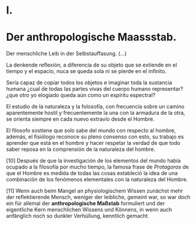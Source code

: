 # I.

# Der anthropologische Maassstab.

Der menschliche Leib in der Selbstauffasung. (...)

La denkende reflexión, a diferencia de su objeto que se
extiende en el tiempo y el espacio, nuca se queda sola
ni se pierde en el infinito.

Sería capaz de copiar todos los objetos e imaginar toda la sustancia humana ¿cual
de todas las partes vivas del cuerpo humano representar? ¿que otro yo elogiado
queda aún como un espíritu espectral?

El estudio de la naturaleza y la folosofía, con frecuencia sobre un camino aparentemente
hostil y frecuentemente la una con la armadura de la otra, se orienta siempre
en cada nuevo extravío desde el Hombre.

El filosofo sostiene que solo sabe del mundo con respecto al hombre, además, el
fisiólogo reconoce su pleno consenso con esto, su trabajo es aprender que está
en el hombre y hacer respetar la verdad de que todo saber reposa en la
comprensión de la naturaleza del hombre.

[10] Después de que la investigación de los elementos del mundo había ocupado a
la filosofía por mucho tiempo, la famosa frase de *Protagoras* de que el Hombre
es medida de todas las cosas estableció la idea de una combinación de los fenómenos
elementales con la naturaleza del Hombre.

[11] Wenn auch beim Mangel an physiologischem Wissen zunächst
mehr der reflektierende Mensch, weniger der leibliche,
gemeint war, so war doch ein für allemal der **anthropologische
Maßstab** formuliert und der eigentliche
Kern menschlichen Wissens und Könnens, in wenn auch
anfänglich noch so dunkler Verhüllung, kenntlich gemacht.
